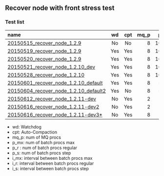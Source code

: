 ## Recover node with front stress test
### Test list

|name|wd|cpt|mq_p|p_mx|p_r|p_s|i_mx|i_r|i_s|
|:---|:-:|:-:|--:|--:|--:|--:|--:|--:|--:|  
[20150515_recover_node_1.2.9](20150515_recover_node_1.2.9)|No|No|8|10000|5000|250|1000|10|10|
[20150519_recover_node_1.2.9](20150519_recover_node_1.2.9)|Yes|Yes|8|10000|5000|250|1000|10|10|
[20150520_recover_node_1.2.9](20150520_recover_node_1.2.9)|Yes|Yes|8|10000|5000|250|1000|10|10|
[20150521_recover_node_1.2.10_dev](20150521_recover_node_1.2.10_dev)|Yes|Yes|8|10000|5000|250|1000|10|10|
[20150528_recover_node_1.2.10](20150528_recover_node_1.2.10)|Yes|Yes|8|10000|5000|250|1000|10|10|
[20150601_recover_node_1.2.10_default](20150601_recover_node_1.2.10_default)|Yes|Yes|8|5000|3000|250|1000|10|10|
[20150604_recover_node_1.2.10_default2](20150604_recover_node_1.2.10_default2)|Yes|No|8|5000|3000|250|1000|10|10|
[20150612_recover_node_1.2.11-dev](20150612_recover_node_1.2.11-dev)|No|Yes|2|1000|100|10|3000|500|50|
[20150616_recover_node_1.2.11-dev2](20150616_recover_node_1.2.11-dev2)|No|Yes|2|1000|200|10|3000|500|50|
[20150616_recover_node_1.2.11-dev3*](20150616_recover_node_1.2.11-dev3)|No|Yes|8|1000|800|10|3000|500|50|

- wd: Watchdog
- cpt: Auto-Compaction
- mq_p: num of MQ procs
- p_mx: num of batch procs max
- p_r : num of batch procs regular
- p_s: num of batch procs step
- i_mx: interval between batch procs max
- i_r: interval between batch procs regular
- i_s: interval between batch procs step

